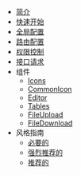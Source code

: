 * [简介](project/简介.md)
* [快速开始](project/快速开始.md)
* [全局配置](project/全局配置.md)
* [路由配置](project/路由配置.md)
* [权限控制](project/权限控制.md)
* [接口请求](project/接口请求.md)
* 组件
   * [Icons](project/icons.md)  
   * [CommonIcon](project/common-icon.md)  
   * [Editor](project/editor.md) 
   * [Tables](project/tables.md) 
   * [FileUpload](project/file-upload.md) 
   * [FileDownload](project/file-download.md) 
* 风格指南
   * [必要的](project/必要的.md)
   * [强烈推荐的](project/强烈推荐的.md)
   * [推荐的](project/推荐的.md)

  
